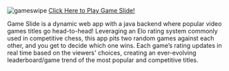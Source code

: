 ![gameswipe](https://github.com/user-attachments/assets/ce988da8-63ff-492d-a5e5-7ebf11100669)
<a href = "http://18.218.0.124">Click Here to Play Game Slide!</a>
<p>Game Slide is a dynamic web app with a java backend where popular video games titles go head-to-head! Leveraging an Elo rating system commonly used in competitive chess, this app pits two random games against each other, and you get to decide which one wins. Each game’s rating updates in real time based on the viewers' choices, creating an ever-evolving leaderboard/game trend of the most popular and competitive titles.</p> 


